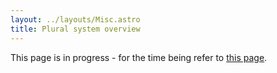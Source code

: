 ```yaml
---
layout: ../layouts/Misc.astro
title: Plural system overview
---
```


This page is in progress - for the time being refer to [this page](https://tech.lgbt/@mayu/110669251580970168).